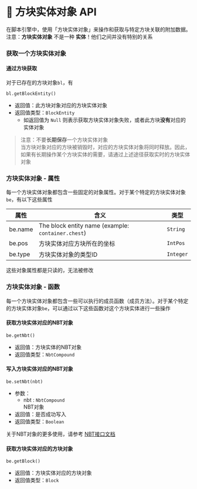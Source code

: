 # 📮 方块实体对象 API

在脚本引擎中，使用「方块实体对象」来操作和获取与特定方块关联的附加数据。  
注意：**方块实体对象** 不是一种 **实体**！他们之间并没有特别的关系

### 获取一个方块实体对象

#### 通过方块获取


对于已存在的方块对象`bl`，有

`bl.getBlockEntity()` 

- 返回值：此方块对象对应的方块实体对象 
- 返回值类型：`BlockEntity`
  - 如返回值为 `Null` 则表示获取方块实体对象失败，或者此方块**没有**对应的实体对象

> 注意：不要**长期保存**一个方块实体对象  
> 当方块对象对应的方块被销毁时，对应的方块实体对象将同时释放。因此，如果有长期操作某个方块实体的需要，请通过上述途径获取实时的方块实体对象




### 方块实体对象 - 属性

每一个方块实体对象都包含一些固定的对象属性。对于某个特定的方块实体对象`be`，有以下这些属性

| 属性    | 含义                                               | 类型      |
| ------- | -------------------------------------------------- | --------- |
| be.name | The block entity name (example: `container.chest`) | `String`  |
| be.pos  | 方块实体对应方块所在的坐标                         | `IntPos`  |
| be.type | 方块实体对象的类型ID                               | `Integer` |

这些对象属性都是只读的，无法被修改



### 方块实体对象 - 函数

每一个方块实体对象都包含一些可以执行的成员函数（成员方法）。对于某个特定的方块实体对象`be`，可以通过以下这些函数对这个方块实体进行一些操作

#### 获取方块实体对应的NBT对象

`be.getNbt()`

- 返回值：方块实体的NBT对象
- 返回值类型：`NbtCompound`



#### 写入方块实体对应的NBT对象

`be.setNbt(nbt)`

- 参数：
  - nbt : `NbtCompound`  
    NBT对象
- 返回值：是否成功写入
- 返回值类型：`Boolean`

关于NBT对象的更多使用，请参考 [NBT接口文档](LLSEPluginDevelopment/NbtAPI/NBT.md)



#### 获取方块实体对应的方块对象

`be.getBlock()`

- 返回值：方块实体对应的方块对象
- 返回值类型：`Block`


